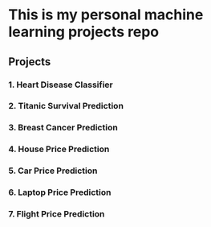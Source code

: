 # This is my personal machine learning projects repo 

## Projects

### 1. Heart Disease Classifier
### 2. Titanic Survival Prediction
### 3. Breast Cancer Prediction
### 4. House Price Prediction
### 5. Car Price Prediction
### 6. Laptop Price Prediction
### 7. Flight Price Prediction


